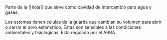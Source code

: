 Parte de la [[hoja]] que sirve como cavidad de intercambio para agua y gases.


Los estomas tienen celulas de la guarda que cambian su volumen para abrir o cerrar el poro estomatico. Estas son sensibles a las condiciones ambientales y fisiologicas. Esta regulado por el ABBA